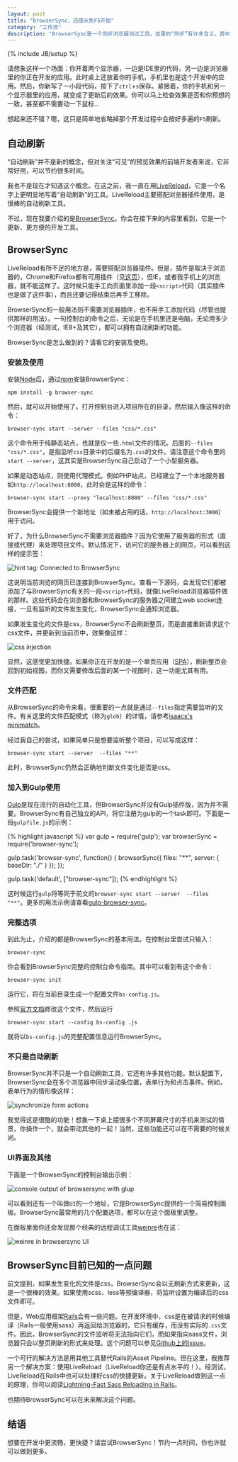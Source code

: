```yaml
---
layout: post
title: "BrowserSync，迅捷从免F5开始"
category: "工作流"
description: "BrowserSync是一个同步浏览器测试工具。这里的“同步”有许多含义，其中之一就是代码和浏览器预览效果的同步。平时会按好多遍的F5？来试着省略掉它吧！"
---
```

{% include JB/setup %}

请想象这样一个场面：你开着两个显示器，一边是IDE里的代码，另一边是浏览器里的你正在开发的应用。此时桌上还放着你的手机，手机里也是这个开发中的应用。然后，你新写了一小段代码，按下了`ctrl`+`s`保存。紧接着，你的手机和另一个显示器里的应用，就变成了更新后的效果。你可以马上检查效果是否和你预想的一致，甚至都不需要动一下鼠标...

想起来还不错？嗯，这只是简单地省略掉那个开发过程中会按好多遍的`F5`刷新。

## 自动刷新 ##

“自动刷新”并不是新的概念，但对关注“可见”的预览效果的前端开发者来说，它非常好用，可以节约很多时间。

我也不是现在才知道这个概念。在这之前，我一直在用[LiveReload][]，它是一个名字上更明显地写着“自动刷新”的工具。LiveReload主要搭配浏览器插件使用，是很棒的自动刷新工具。

不过，现在我要介绍的是[BrowserSync][]。你会在接下来的内容里看到，它是一个更新、更方便的开发工具。

## BrowserSync ##

LiveReload有所不足的地方是，需要搭配浏览器插件。但是，插件是取决于浏览器的，Chrome和Firefox都有可用插件（见[这页][]），但IE，或者我手机上的浏览器，就不能这样了。这时候只能手工向页面里添加一段`<script>`代码（其实插件也是做了这件事），而且还要记得结束后再手工移除。

BrowserSync的一般用法则不需要浏览器插件，也不用手工添加代码（尽管也提供那样的用法）。一句控制台的命令之后，无论是在手机里还是电脑，无论用多少个浏览器（经测试，IE8+及其它），都可以拥有自动刷新的功能。

BrowserSync是怎么做到的？请看它的安装及使用。

### 安装及使用 ###

安装[Node][]后，通过[npm][]安装BrowserSync：

    npm install -g browser-sync

然后，就可以开始使用了。打开控制台进入项目所在的目录，然后输入像这样的命令：

    browser-sync start --server --files "css/*.css"

这个命令用于纯静态站点，也就是仅一些`.html`文件的情况。后面的`--files "css/*.css"`，是指监听`css`目录中的后缀名为`.css`的文件。请注意这个命令里的`start --server`，这其实是BrowserSync自己启动了一个小型服务器。

如果是动态站点，则使用代理模式。例如PHP站点，已经建立了一个本地服务器如`http://localhost:8080`，此时会是这样的命令：

    browser-sync start --proxy "localhost:8080" --files "css/*.css"

BrowserSync会提供一个新地址（如未被占用的话，`http://localhost:3000`）用于访问。

好了，为什么BrowserSync不需要浏览器插件？因为它使用了服务器的形式（直接或代理）来处理项目文件。默认情况下，访问它的服务器上的网页，可以看到这样的提示签：

![hint tag: Connected to BrowserSync][img_hint_tag]

这说明当前浏览的网页已连接到BrowserSync。查看一下源码，会发现它们都被添加了与BrowserSync有关的一段`<script>`代码，就像LiveReload浏览器插件做的那样。这些代码会在浏览器和BrowserSync的服务器之间建立web socket连接，一旦有监听的文件发生变化，BrowserSync会通知浏览器。

如果发生变化的文件是css，BrowserSync不会刷新整页，而是直接重新请求这个css文件，并更新到当前页中，效果像这样：

![css injection][img_browsersync_preview_1]

显然，这感觉更加快捷。如果你正在开发的是一个单页应用（[SPA][]），刷新整页会回到初始视图，而你又需要修改后面的某一个视图时，这一功能尤其有用。

### 文件匹配 ###

从BrowserSync的命令来看，很重要的一点就是通过`--files`指定需要监听的文件。有关这里的文件匹配模式（称为`glob`）的详情，请参考[isaacs's minimatch][]。

经过我自己的尝试，如果简单只是想要监听整个项目，可以写成这样：

    browser-sync start --server  --files "**"

此时，BrowserSync仍然会正确地判断文件变化是否是css。

### 加入到Gulp使用 ###

[Gulp][]是现在流行的自动化工具，但BrowserSync并没有Gulp插件版，因为并不需要。BrowserSync有自己独立的API，将它注册为gulp的一个task即可。下面是一段`gulpfile.js`的示例：

{% highlight javascript %}
var gulp = require('gulp');
var browserSync = require('browser-sync');

gulp.task('browser-sync', function() {
    browserSync({
        files: "**",
        server: {
            baseDir: "./"
        }
    });
});

gulp.task('default', ["browser-sync"]);
{% endhighlight %}

这时候运行`gulp`将等同于前文的`browser-sync start --server  --files "**"`。更多的用法示例请查看[gulp-browser-sync][]。

### 完整选项 ###

到此为止，介绍的都是BrowserSync的基本用法。在控制台里尝试只输入：

    browser-sync

你会看到BrowserSync完整的控制台命令指南。其中可以看到有这个命令：

    browser-sync init

运行它，将在当前目录生成一个配置文件`bs-config.js`。

参照[官方文档][]修改这个文件，然后运行

    browser-sync start --config bs-config .js

就将以`bs-config.js`的完整配置信息运行BrowserSync。

### 不只是自动刷新 ###

BrowserSync并不只是一个自动刷新工具，它还有许多其他功能。默认配置下，BrowserSync会在多个浏览器中同步滚动条位置，表单行为和点击事件。例如，表单行为的情形像这样：

![synchronize form actions][img_browsersync_preview_2]

我觉得这是很酷的功能！想象一下桌上摆很多个不同屏幕尺寸的手机来测试的情景，你操作一个，就会带动其他的一起！当然，这些功能还可以在不需要的时候关闭。

### UI界面及其他 ###

下面是一个BrowserSync的控制台输出示例：

![console output of browsersync with glup][img_gulp_browsersync_console]

可以看到还有一个叫做`UI`的一个地址，它是BrowserSync提供的一个简易控制面板。BrowserSync最常用的几个配置选项，都可以在这个面板里调整。

在面板里面你还会发现那个经典的远程调试工具[weinre][]也在这：

![weinre in browsersync UI][img_browsersync_remote_debug]

## BrowserSync目前已知的一点问题 ##

前文提到，如果发生变化的文件是css，BrowserSync会以无刷新方式来更新，这是一个很棒的效果。如果使用scss、less等预编译器，将监听设置为编译后的css文件即可。

但是，Web应用框架[Rails][]会有一些问题。在开发环境中，css是在被请求的时候编译（Rails一般使用sass）再返回给浏览器的，它只有缓存，而没有实际的`.css`文件。因此，BrowserSync的文件监听将无法指向它们，而如果指向sass文件，浏览器只会以整页刷新的形式来处理。这个问题可以参见[Github上的issue][]。

一个可行的解决方法是用其他工具替代Rails的Asset Pipeline。但在这里，我推荐另一个解决方案：使用LiveReload（LiveReload你还是有点水平的！）。经测试，LiveReload在Rails中也可以处理好css的快捷更新。关于LiveReload做到这一点的原理，你可以阅读[Lightning-Fast Sass Reloading in Rails][]。

也期待BrowserSync可以在未来解决这个问题。

## 结语 ##

想要在开发中更流畅，更快捷？请尝试BrowserSync！节约一点时间，你也许就可以做到更多。

[img_hint_tag]: {{POSTS_IMG_PATH}}/201503/hint_tag.png "hint tag: Connected to BrowserSync"
[img_browsersync_preview_1]: {{POSTS_IMG_PATH}}/201503/browsersync_preview_1.gif "css injection"
[img_browsersync_preview_2]: {{POSTS_IMG_PATH}}/201503/browsersync_preview_2.gif "synchronize form actions"
[img_gulp_browsersync_console]: {{POSTS_IMG_PATH}}/201503/gulp_browsersync_console.png "console output of browsersync with glup"
[img_browsersync_remote_debug]: {{POSTS_IMG_PATH}}/201503/browsersync_remote_debug.png "weinre in browsersync UI"

[LiveReload]: http://livereload.com/ "LiveReload"
[BrowserSync]: http://www.browsersync.io/ "BrowserSync - Time-saving synchronised browser testing"
[这页]: http://feedback.livereload.com/knowledgebase/articles/86242-how-do-i-install-and-use-the-browser-extensions- "How do I install and use the browser extensions? – LiveReload Help & Support"
[Node]: https://nodejs.org/ "Node"
[npm]: http://zh.wikipedia.org/zh-cn/Node%E5%8C%85%E7%AE%A1%E7%90%86%E5%99%A8 "npm"
[SPA]: http://en.wikipedia.org/wiki/Single-page_application "Single-page application - Wikipedia, the free encyclopedia"
[isaacs's minimatch]: https://github.com/isaacs/minimatch "isaacs/minimatch · GitHub"
[Gulp]: http://gulpjs.com/ "Gulp"
[gulp-browser-sync]: https://github.com/BrowserSync/gulp-browser-sync "BrowserSync/gulp-browser-sync · GitHub"
[官方文档]: http://www.browsersync.io/docs/options/ "BrowserSync options"
[weinre]: http://people.apache.org/~pmuellr/weinre-docs/latest/ "weinre"
[Rails]: http://rubyonrails.org/ "Ruby on Rails"
[Github上的issue]:https://github.com/BrowserSync/browser-sync/issues/50 "using browser sync with rails - asset pipeline · Issue #50 · BrowserSync/browser-sync · GitHub"
[Lightning-Fast Sass Reloading in Rails]: https://mattbrictson.com/lightning-fast-sass-reloading-in-rails "Lightning-Fast Sass Reloading in Rails | mattbrictson.com"